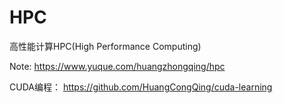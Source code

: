 <!--
 * @Description: 
 * @Author: HCQ
 * @Company(School): UCAS
 * @Email: 1756260160@qq.com
 * @Date: 2022-01-21 18:06:40
 * @LastEditTime: 2022-02-03 17:47:59
 * @FilePath: /HPC/README.md
-->
# HPC
高性能计算HPC(High Performance Computing)

Note: https://www.yuque.com/huangzhongqing/hpc

CUDA编程： https://github.com/HuangCongQing/cuda-learning